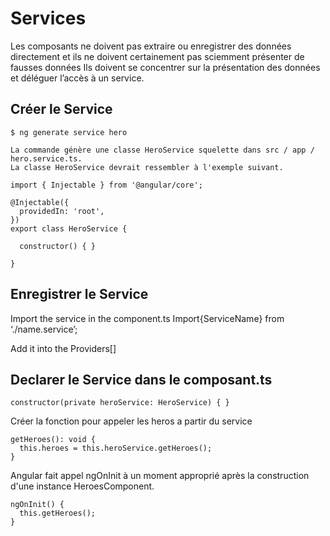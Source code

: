 
# Services
Les composants ne doivent pas extraire ou enregistrer des données directement et ils ne doivent certainement pas sciemment présenter de fausses données Ils doivent se concentrer sur la présentation des données et déléguer l’accès à un service.
## Créer le Service
````
$ ng generate service hero

La commande génère une classe HeroService squelette dans src / app / hero.service.ts. 
La classe HeroService devrait ressembler à l'exemple suivant.

import { Injectable } from '@angular/core';

@Injectable({
  providedIn: 'root',
})
export class HeroService {

  constructor() { }

}

````
## Enregistrer le Service

Import the service in the component.ts
Import{ServiceName} from ‘./name.service’;

Add it into the Providers[]


## Declarer le Service dans le composant.ts
````
constructor(private heroService: HeroService) { }
````

Créer la fonction pour appeler les heros a partir du service
````
getHeroes(): void {
  this.heroes = this.heroService.getHeroes();
}
````
Angular fait appel ngOnInit à un moment approprié après la construction d'une instance HeroesComponent.
````
ngOnInit() {
  this.getHeroes();
}
````
